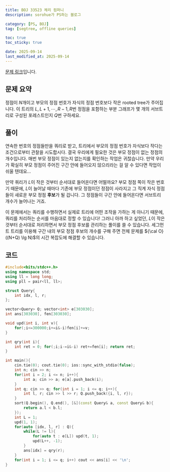```yaml
---
title: BOJ 33523 체리 컴퍼니
description: sorohue가 PS하는 블로그

category: [PS, BOJ]
tag: [segtree, offline queries]

toc: true
toc_sticky: true

date: 2025-09-14
last_modified_at: 2025-09-14
---
```


[문제 링크](https://boj.kr/33523)입니다.

## 문제 요약

정점이 $N$개이고 부모의 정점 번호가 자식의 정점 번호보다 작은 rooted tree가 주어집니다. 이 트리의 $L,L+1,\cdots,R-1,R$번 정점을 포함하는 부분 그래프가 몇 개의 서브트리로 구성된 포레스트인지 $Q$번 구하세요.

## 풀이

연속한 번호의 정점들만을 쿼리로 받고, 트리에서 부모의 정점 번호가 자식보다 작다는 조건으로부터 관찰을 시도합시다. 결국 우리에게 필요한 것은 부모 정점이 없는 정점의 개수입니다. 매번 부모 정점이 있는지 없는지를 확인하는 작업은 귀찮습니다. 만약 우리가 확실히 부모 정점이 주어진 구간 안에 들어오지 않으리라는 걸 알 수 있다면 작업이 쉬울 텐데요…

만약 쿼리가 $L$이 작은 것부터 순서대로 들어온다면 어떨까요? 부모 정점 쪽이 작은 번호기 때문에, $L$이 늘어날 때마다 기존에 부모 정점이던 정점이 사라지고 그 직계 자식 정점들이 새로운 부모 정점 **후보**가 될 겁니다. 그 정점들이 구간 안에 들어온다면 서브트리 개수가 늘어나는 거죠.

이 문제에서는 쿼리를 수행하면서 실제로 트리에 어떤 조작을 가하는 게 아니기 때문에, 쿼리를 처리하는 순서를 마음대로 정할 수 있습니다! 그러니 아까 하고 싶었던, $L$이 작은 것부터 순서대로 처리하면서 부모 정점 후보를 관리하는 풀이를 쓸 수 있습니다. 세그먼트 트리를 이용해 구간 내의 부모 정점 후보의 개수를 구해 주면 전체 문제를 ${\cal O}((N+Q) \lg N)$의 시간 복잡도에 해결할 수 있습니다.

## 코드

```cpp
#include<bits/stdc++.h>
using namespace std;
using ll = long long;
using pll = pair<ll, ll>;

struct Query{
	int idx, l, r;
};

vector<Query> Q; vector<int> e[303030];
int ans[303030], fen[303030];

void upd(int i, int v){
	for(;i<=300000;i+=i&-i)fen[i]+=v;
}

int qry(int i){
	int ret = 0; for(;i;i-=i&-i) ret+=fen[i]; return ret;
}

int main(){
	cin.tie(0); cout.tie(0); ios::sync_with_stdio(false);
	int n; cin >> n;
	for(int i = 2; i <= n; i++){
		int a; cin >> a; e[a].push_back(i);
	}
	int q; cin >> q; for(int i = 1; i <= q; i++){
		int l, r; cin >> l >> r; Q.push_back({i, l, r});
	}
	sort(Q.begin(), Q.end(), [&](const Query& a, const Query& b){
		return a.l < b.l;
	});
	int L = 1;
	upd(1, 1);
	for(auto [idx, l, r] : Q){
		while(L != l){
			for(auto t : e[L]) upd(t, 1);
			upd(L++, -1);
		}
		ans[idx] = qry(r);
	}
	for(int i = 1; i <= q; i++) cout << ans[i] << '\n';
}
```